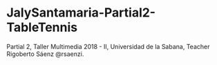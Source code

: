 # JalySantamaria-Partial2-TableTennis
Partial 2, Taller Multimedia 2018 - II, Universidad de la Sabana, Teacher Rigoberto Sáenz @rsaenzi. 
